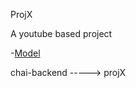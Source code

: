 ProjX

A youtube based project

-[Model](https://app.eraser.io/workspace/YtPqZ1VogxGy1jzIDkzj)

chai-backend -----> projX